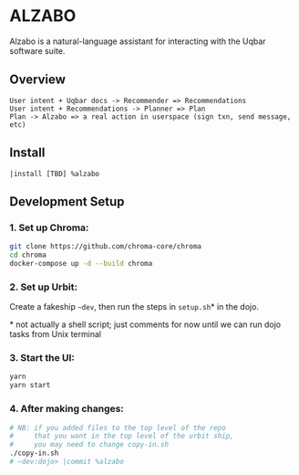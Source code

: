 # ALZABO

Alzabo is a natural-language assistant for interacting with the Uqbar software suite.

## Overview
```
User intent + Uqbar docs -> Recommender => Recommendations
User intent + Recommendations -> Planner => Plan
Plan -> Alzabo => a real action in userspace (sign txn, send message, etc)
```

## Install

`|install [TBD] %alzabo`

## Development Setup

### 1. Set up Chroma: 

```sh
git clone https://github.com/chroma-core/chroma 
cd chroma
docker-compose up -d --build chroma
```

### 2. Set up Urbit:

Create a fakeship `~dev`, then run the steps in `setup.sh`\* in the dojo.

\* not actually a shell script; just comments for now until we can run dojo tasks from Unix terminal

### 3. Start the UI:

```sh
yarn
yarn start
```

### 4. After making changes:

```sh
# NB: if you added files to the top level of the repo 
#     that you want in the top level of the urbit ship, 
#     you may need to change copy-in.sh
./copy-in.sh 
# ~dev:dojo> |commit %alzabo
```
